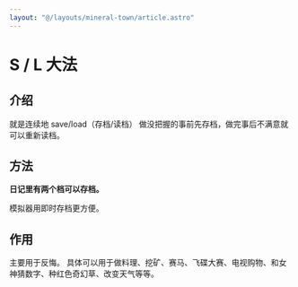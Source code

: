 ```yaml
---
layout: "@/layouts/mineral-town/article.astro"
---
```


# S / L 大法

## 介绍

就是连续地 save/load（存档/读档） 做没把握的事前先存档，做完事后不满意就可以重新读档。

## 方法

**日记里有两个档可以存档。**

模拟器用即时存档更方便。

## 作用

主要用于反悔。 具体可以用于做料理、挖矿、赛马、飞碟大赛、电视购物、和女神猜数字、种红色奇幻草、改变天气等等。
